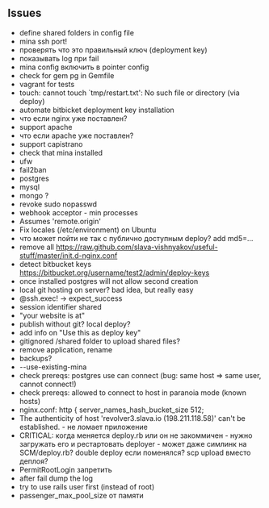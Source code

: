 ## Issues

* define shared folders in config file
* mina ssh port!
* проверять что это правильный ключ (deployment key)
* показывать log при fail
* mina config включить в pointer config
* check for gem pg in Gemfile
* vagrant for tests
* touch: cannot touch `tmp/restart.txt': No such file or directory (via deploy)
* automate bitbicket deployment key installation
* что если nginx уже поставлен?
* support apache
* что если apache уже поставлен?
* support capistrano
* check that mina installed
* ufw
* fail2ban
* postgres
* mysql
* mongo ?
* revoke sudo nopasswd
* webhook acceptor - min processes
* Assumes 'remote.origin'
* Fix locales (/etc/environment) on Ubuntu
* что может пойти не так с публично доступным deploy? add md5=...
* remove all https://raw.github.com/slava-vishnyakov/useful-stuff/master/init.d-nginx.conf
* detect bitbucket keys https://bitbucket.org/username/test2/admin/deploy-keys
* once installed postgres will not allow second creation
* local git hosting on server? bad idea, but really easy
* @ssh.exec! -> expect_success
* session identifier shared
* "your website is at"
* publish without git? local deploy?
* add info on "Use this as deploy key"
* gitignored /shared folder to upload shared files?
* remove application, rename
* backups?
* --use-existing-mina
* check prereqs: postgres use can connect (bug: same host => same user, cannot connect!)
* check prereqs: allowed to connect to host in paranoia mode (known hosts)
* nginx.conf: http { server_names_hash_bucket_size 512;
* The authenticity of host 'revolver3.slava.io (198.211.118.58)' can't be established.  - не ломает приложение
* CRITICAL: когда меняется deploy.rb или он не закоммичен - нужно загружать его и рестартовать deployer - может даже симлинк на SCM/deploy.rb? double deploy если поменялся? scp upload вместо деплоя?
* PermitRootLogin запретить
* after fail dump the log
* try to use rails user first (instead of root)
* passenger_max_pool_size от памяти
